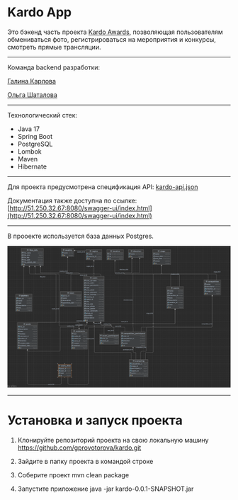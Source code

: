 # Kardo App

Это бэкенд часть проекта [Kardo Awards](https://kardoaward.com), позволяющая пользователям обмениваться фото, регистрироваться на мероприятия и конкурсы, смотреть прямые трансляции.
____
Команда backend разработки:

[Галина Карлова](https://github.com/gprovotorova)

[Ольга Шаталова](https://github.com/ol5ga) 
____
Технологический стек:
* Java 17
* Spring Boot
* PostgreSQL
* Lombok
* Maven
* Hibernate
____

Для проекта предусмотрена спецификация API:
[kardo-api.json](kardo-api.json)

Документация также доступна по ссылке:
[http://51.250.32.67:8080/swagger-ui/index.html](http://51.250.32.67:8080/swagger-ui/index.html)
____

В прооекте используется база данных Postgres.

![Схема БД](schema.png)
____
# Установка и запуск проекта
1. Клонируйте репозиторий проекта на свою локальную машину
https://github.com/gprovotorova/kardo.git

2. Зайдите в папку проекта в командой строке

3. Соберите проект
mvn clean package

4. Запустите приложение
java -jar kardo-0.0.1-SNAPSHOT.jar
